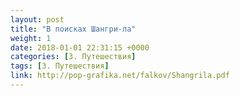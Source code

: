 ```yaml
---
layout: post
title: "В поисках Шангри-ла"
weight: 1
date: 2018-01-01 22:31:15 +0000
categories: [3. Путешествия]
tags: [3. Путешествия]
link: http://pop-grafika.net/falkov/Shangrila.pdf
---
```

